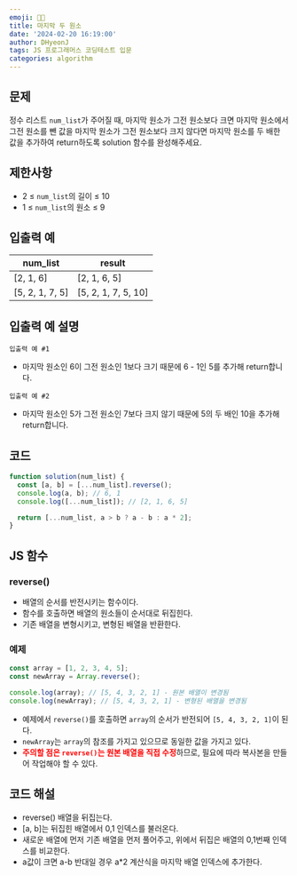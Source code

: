 ```yaml
---
emoji: 🧑‍💻
title: 마지막 두 원소
date: '2024-02-20 16:19:00'
author: DHyeonJ
tags: JS 프로그래머스 코딩테스트 입문
categories: algorithm
---
```


## 문제

정수 리스트 `num_list`가 주어질 때, 마지막 원소가 그전 원소보다 크면 마지막 원소에서 그전 원소를 뺀 값을 마지막 원소가 그전 원소보다 크지 않다면 마지막 원소를 두 배한 값을 추가하여 return하도록 solution 함수를 완성해주세요.

## 제한사항

- 2 ≤ `num_list`의 길이 ≤ 10
- 1 ≤ `num_list`의 원소 ≤ 9

## 입출력 예

| num_list        | result              |
| --------------- | ------------------- |
| [2, 1, 6]       | [2, 1, 6, 5]        |
| [5, 2, 1, 7, 5] | [5, 2, 1, 7, 5, 10] |

## 입출력 예 설명

`입출력 예 #1`

- 마지막 원소인 6이 그전 원소인 1보다 크기 때문에 6 - 1인 5를 추가해 return합니다.

`입출력 예 #2`

- 마지막 원소인 5가 그전 원소인 7보다 크지 않기 때문에 5의 두 배인 10을 추가해 return합니다.

## 코드

```js
function solution(num_list) {
  const [a, b] = [...num_list].reverse();
  console.log(a, b); // 6, 1
  console.log([...num_list]); // [2, 1, 6, 5]

  return [...num_list, a > b ? a - b : a * 2];
}
```

## JS 함수

### reverse()

- 배열의 순서를 반전시키는 함수이다.
- 함수를 호출하면 배열의 원소들이 순서대로 뒤집힌다.
- 기존 배열을 변형시키고, 변형된 배열을 반환한다.

### 예제

```js
const array = [1, 2, 3, 4, 5];
const newArray = Array.reverse();

console.log(array); // [5, 4, 3, 2, 1] - 원본 배열이 변경됨
console.log(newArray); // [5, 4, 3, 2, 1] - 변형된 배열을 변경됨
```

- 예제에서 `reverse()`를 호출하면 `array`의 순서가 반전되어 `[5, 4, 3, 2, 1]`이 된다.
- `newArray`는 `array`의 참조를 가지고 있으므로 동일한 값을 가지고 있다.
- <font color="red"><b>주의할 점은 `reverse()`는 원본 배열을 직접 수정</b></font>하므로, 필요에 따라 복사본을 만들어 작업해야 할 수 있다.

## 코드 해설

- reverse() 배열을 뒤집는다.
- [a, b]는 뒤집힌 배열에서 0,1 인덱스를 불러온다.
- 새로운 배열에 먼저 기존 배열을 먼저 풀어주고, 위에서 뒤집은 배열의 0,1번째 인덱스를 비교한다.
- a값이 크면 a-b 반대일 경우 a\*2 계산식을 마지막 배열 인덱스에 추가한다.

```toc

```
